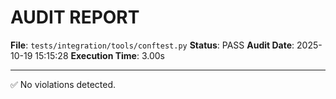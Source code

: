# AUDIT REPORT

**File**: `tests/integration/tools/conftest.py`
**Status**: PASS
**Audit Date**: 2025-10-19 15:15:28
**Execution Time**: 3.00s

---

✅ No violations detected.
